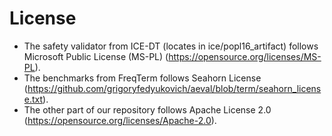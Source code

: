 License
===
* The safety validator from ICE-DT (locates in ice/popl16_artifact) follows Microsoft Public License (MS-PL) (https://opensource.org/licenses/MS-PL). 
* The benchmarks from FreqTerm follows Seahorn License (https://github.com/grigoryfedyukovich/aeval/blob/term/seahorn_license.txt). 
* The other part of our repository follows Apache License 2.0 (https://opensource.org/licenses/Apache-2.0).
